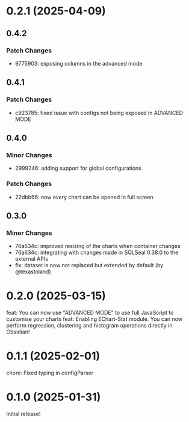 # 0.2.1 (2025-04-09)

## 0.4.2

### Patch Changes

- 9775903: exposing columns in the advanced mode

## 0.4.1

### Patch Changes

- c923785: fixed issue with configs not being exposed in ADVANCED MODE

## 0.4.0

### Minor Changes

- 2999246: adding support for global configurations

### Patch Changes

- 22dbb66: now every chart can be opened in full screen

## 0.3.0

### Minor Changes

- 76a634c: improved resizing of the charts when container changes
- 76a634c: integrating with changes made in SQLSeal 0.38.0 to the external APIs
- fix: dataset is now not replaced but extended by default (by @texastoland)

# 0.2.0 (2025-03-15)

feat: You can now use "ADVANCED MODE" to use full JavaScript to customise your charts
feat: Enabling EChart-Stat module. You can now perform regression, clustering and histogram operations directly in Obsidian!

# 0.1.1 (2025-02-01)

chore: Fixed typing in configParser

# 0.1.0 (2025-01-31)

Initial release!
